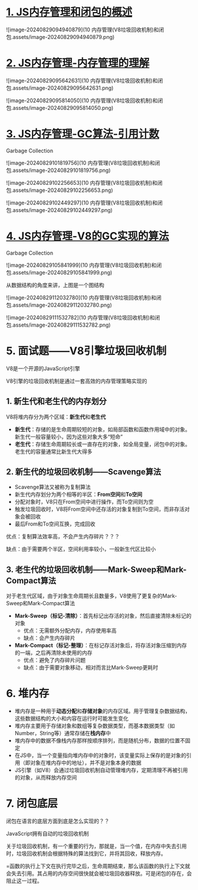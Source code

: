 # [1. JS内存管理和闭包的概述](https://www.bilibili.com/video/BV1M44y1R76m/?spm_id_from=333.999.0.0&vd_source=a7089a0e007e4167b4a61ef53acc6f7e)

![image-20240829094940879](10 内存管理(V8垃圾回收机制)和闭包.assets/image-20240829094940879.png)

# [2. JS内存管理-内存管理的理解](https://www.bilibili.com/video/BV1M44y1R76m/?p=2&spm_id_from=pageDriver&vd_source=a7089a0e007e4167b4a61ef53acc6f7e)

![image-20240829095642631](10 内存管理(V8垃圾回收机制)和闭包.assets/image-20240829095642631.png)



![image-20240829095814050](10 内存管理(V8垃圾回收机制)和闭包.assets/image-20240829095814050.png)

# [3. JS内存管理-GC算法-引用计数](https://www.bilibili.com/video/BV1M44y1R76m/?p=3&spm_id_from=pageDriver&vd_source=a7089a0e007e4167b4a61ef53acc6f7e)

Garbage Collection

![image-20240829101819756](10 内存管理(V8垃圾回收机制)和闭包.assets/image-20240829101819756.png)

![image-20240829102256653](10 内存管理(V8垃圾回收机制)和闭包.assets/image-20240829102256653.png)

![image-20240829102449297](10 内存管理(V8垃圾回收机制)和闭包.assets/image-20240829102449297.png)

# [4. JS内存管理-V8的GC实现的算法](https://www.bilibili.com/video/BV1M44y1R76m/?p=4&spm_id_from=pageDriver&vd_source=a7089a0e007e4167b4a61ef53acc6f7e)

Garbage Collection

![image-20240829105841999](10 内存管理(V8垃圾回收机制)和闭包.assets/image-20240829105841999.png)

从数据结构的角度来讲，上图是一个图结构

![image-20240829112032780](10 内存管理(V8垃圾回收机制)和闭包.assets/image-20240829112032780.png)

![image-20240829111532782](10 内存管理(V8垃圾回收机制)和闭包.assets/image-20240829111532782.png)

# 5. 面试题——V8引擎垃圾回收机制

V8是一个开源的JavaScript引擎

V8引擎的垃圾回收机制是通过一套高效的内存管理策略实现的

## 1. 新生代和老生代的内存划分

V8将堆内存分为两个区域：**新生代**和**老生代**

- **新生代**：存储的是生命周期较短的对象，如局部函数和函数作用域中的对象。新生代一般容量较小，因为这些对象大多“短命”
- **老生代**：存储生命周期较长或一直存在的对象，如全局变量，闭包中的对象。老生代的容量通常比新生代大得多

## 2. 新生代的垃圾回收机制——Scavenge算法

- Scavenge算法又被称为复制算法
- 新生代内存划分为两个相等的半区：**From空间**和**To空间**
- 分配对象时，V8只在From空间中进行操作，而To空间则为空
- 触发垃圾回收时，V8将From空间中还存活的对象复制到To空间，而非存活对象会被回收
- 最后From和To空间互换，完成回收

优点：复制算法效率高，不会产生内存碎片？？？

缺点：由于需要两个半区，空间利用率较小，一般新生代区比较小

## 3. 老生代的垃圾回收机制——Mark-Sweep和Mark-Compact算法

对于老生代区域，由于对象生命周期长且数量多，V8使用了更复杂的Mark-Sweep和Mark-Compact算法

- **Mark-Sweep（标记-清除）**：首先标记出存活的对象，然后直接清除未标记的对象
  - 优点：无需额外分配内存，内存使用率高
  - 缺点：会产生内存碎片
- **Mark-Compact（标记-整理）**：在标记存活对象后，将存活对象压缩到内存的一端，之后再清除未使用的内存
  - 优点：避免了内存碎片问题
  - 缺点：由于需要对象移动，相对而言比Mark-Sweep更耗时

# 6. 堆内存

- 堆内存是一种用于**动态分配**和**存储对象**的内存区域。用于管理复杂数据结构，这些数据结构的大小和内容在运行时可能发生变化
- 堆内存主要用于存储对象和数组等复杂数据类型，而基本数据类型（如Number，String等）通常存储在**栈内存**中
- 堆内存中的数据不像栈内存那样按顺序排列，而是随机分布，数据的位置不固定
- 在JS中，当一个变量指向堆内存中的对象时，该变量实际上保存的是对象的引用（即对象在堆内存中的地址），并不是对象本身的数据
- JS引擎（如V8）会通过垃圾回收机制自动管理堆内存，定期清理不再被引用的对象，从而释放内存空间                                                                                                                                                                                                                                                                                                                                                                                                                                                                                                                                                                                                                                                                                                                                                                                                                                                                                                                                                                                                                                                                                                                                                                                                                                                                                                                                                                                                                                                                                                                                                                                                                                                                                                                                                                                                                                                                                                                                                                                                                                                                                                                                                                                                                                                                                                                                                                                                                                                                                                                                                                                                                                                                                                                                                                                                                                                                                                                                                                                                                                                                                                                                                                                                                                                                                                                                                                                                                                                                                                                                                                                                                                                                                                                                                                                                                                                                                                                                                                               

# 7. 闭包底层

闭包在语言的底层方面到底是怎么实现的？？

JavaScript拥有自动的垃圾回收机制

关于垃圾回收机制，有一个重要的行为，那就是，当一个值，在内存中失去引用时，垃圾回收机制会根据特殊的算法找到它，并将其回收，释放内存。

=函数的执行上下文在执行完毕之后，生命周期结束，那么该函数的执行上下文就会失去引用。其占用的内存空间很快就会被垃圾回收器释放。可是闭包的存在，会阻止这一过程。
